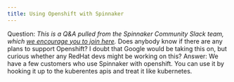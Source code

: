 ```yaml
---
title: Using Openshift with Spinnaker
---
```



Question:
*This is a Q&A pulled from the Spinnaker Community Slack team, which [we encourage you to join here](http://join.spinnaker.io/).*
Does anybody know if there are any plans to support Openshift? I doubt that Google would be taking this on, but curious whether any RedHat devs might be working on this?
Answer:
We have a few customers who use Spinnaker with openshift. You can use it by hooking it up to the kuberentes apis and treat it like kubernetes.

